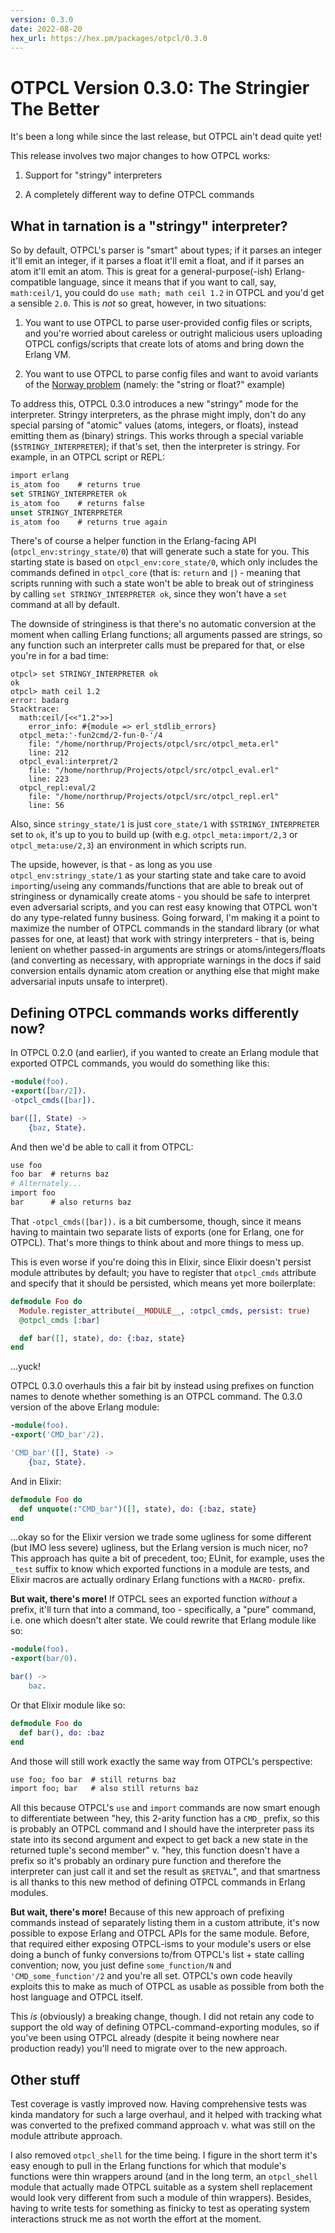 ```yaml
---
version: 0.3.0
date: 2022-08-20
hex_url: https://hex.pm/packages/otpcl/0.3.0
---
```

# OTPCL Version 0.3.0: The Stringier The Better

It's been a long while since the last release, but OTPCL ain't dead
quite yet!

This release involves two major changes to how OTPCL works:

1. Support for "stringy" interpreters

2. A completely different way to define OTPCL commands

## What in tarnation is a "stringy" interpreter?

So by default, OTPCL's parser is "smart" about types; if it parses an
integer it'll emit an integer, if it parses a float it'll emit a
float, and if it parses an atom it'll emit an atom.  This is great for
a general-purpose(-ish) Erlang-compatible language, since it means
that if you want to call, say, `math:ceil/1`, you could do `use math;
math ceil 1.2` in OTPCL and you'd get a sensible `2.0`.  This is *not*
so great, however, in two situations:

1. You want to use OTPCL to parse user-provided config files or
   scripts, and you're worried about careless or outright malicious
   users uploading OTPCL configs/scripts that create lots of atoms and
   bring down the Erlang VM.
   
2. You want to use OTPCL to parse config files and want to avoid
   variants of the [Norway
   problem](https://hitchdev.com/strictyaml/why/implicit-typing-removed/)
   (namely: the "string or float?" example)

To address this, OTPCL 0.3.0 introduces a new "stringy" mode for the
interpreter.  Stringy interpreters, as the phrase might imply, don't
do any special parsing of "atomic" values (atoms, integers, or
floats), instead emitting them as (binary) strings.  This works
through a special variable (`$STRINGY_INTERPRETER`); if that's set,
then the interpreter is stringy.  For example, in an OTPCL script or REPL:

```tcl
import erlang
is_atom foo    # returns true
set STRINGY_INTERPRETER ok
is_atom foo    # returns false
unset STRINGY_INTERPRETER
is_atom foo    # returns true again
```

There's of course a helper function in the Erlang-facing API
(`otpcl_env:stringy_state/0`) that will generate such a state for you.
This starting state is based on `otpcl_env:core_state/0`, which only
includes the commands defined in `otpcl_core` (that is: `return` and
`|`) - meaning that scripts running with such a state won't be able to
break out of stringiness by calling `set STRINGY_INTERPRETER ok`,
since they won't have a `set` command at all by default.

The downside of stringiness is that there's no automatic conversion at
the moment when calling Erlang functions; all arguments passed are
strings, so any function such an interpreter calls must be prepared
for that, or else you're in for a bad time:

```
otpcl> set STRINGY_INTERPRETER ok
ok
otpcl> math ceil 1.2
error: badarg
Stacktrace:
  math:ceil/[<<"1.2">>]
    error_info: #{module => erl_stdlib_errors}
  otpcl_meta:'-fun2cmd/2-fun-0-'/4
    file: "/home/northrup/Projects/otpcl/src/otpcl_meta.erl"
    line: 212
  otpcl_eval:interpret/2
    file: "/home/northrup/Projects/otpcl/src/otpcl_eval.erl"
    line: 223
  otpcl_repl:eval/2
    file: "/home/northrup/Projects/otpcl/src/otpcl_repl.erl"
    line: 56
```

Also, since `stringy_state/1` is just `core_state/1` with
`$STRINGY_INTERPRETER` set to `ok`, it's up to you to build up (with
e.g. `otpcl_meta:import/2,3` or `otpcl_meta:use/2,3`) an environment
in which scripts run.

The upside, however, is that - as long as you use
`otpcl_env:stringy_state/1` as your starting state and take care to
avoid `import`ing/`use`ing any commands/functions that are able to
break out of stringiness or dynamically create atoms - you should be
safe to interpret even adversarial scripts, and you can rest easy
knowing that OTPCL won't do any type-related funny business.  Going
forward, I'm making it a point to maximize the number of OTPCL
commands in the standard library (or what passes for one, at least)
that work with stringy interpreters - that is, being lenient on
whether passed-in arguments are strings or atoms/integers/floats (and
converting as necessary, with appropriate warnings in the docs if said
conversion entails dynamic atom creation or anything else that might
make adversarial inputs unsafe to interpret).

## Defining OTPCL commands works differently now?

In OTPCL 0.2.0 (and earlier), if you wanted to create an Erlang module
that exported OTPCL commands, you would do something like this:

```erlang
-module(foo).
-export([bar/2]).
-otpcl_cmds([bar]).

bar([], State) ->
    {baz, State}.
```

And then we'd be able to call it from OTPCL:

```tcl
use foo
foo bar  # returns baz
# Alternately...
import foo
bar      # also returns baz
```

That `-otpcl_cmds([bar]).` is a bit cumbersome, though, since it means
having to maintain two separate lists of exports (one for Erlang, one
for OTPCL).  That's more things to think about and more things to mess
up.

This is even worse if you're doing this in Elixir, since Elixir
doesn't persist module attributes by default; you have to register
that `otpcl_cmds` attribute and specify that it should be persisted,
which means yet more boilerplate:

```elixir
defmodule Foo do
  Module.register_attribute(__MODULE__, :otpcl_cmds, persist: true)
  @otpcl_cmds [:bar]

  def bar([], state), do: {:baz, state}
end
```

...yuck!

OTPCL 0.3.0 overhauls this a fair bit by instead using prefixes on
function names to denote whether something is an OTPCL command.  The
0.3.0 version of the above Erlang module:

```erlang
-module(foo).
-export('CMD_bar'/2).

'CMD_bar'([], State) ->
    {baz, State}.
```

And in Elixir:

```elixir
defmodule Foo do
  def unquote(:"CMD_bar")([], state), do: {:baz, state}
end
```

...okay so for the Elixir version we trade some ugliness for some
different (but IMO less severe) ugliness, but the Erlang version is
much nicer, no?  This approach has quite a bit of precedent, too;
EUnit, for example, uses the `_test` suffix to know which exported
functions in a module are tests, and Elixir macros are actually
ordinary Erlang functions with a `MACRO-` prefix.

**But wait, there's more!**  If OTPCL sees an exported function
*without* a prefix, it'll turn that into a command, too -
specifically, a "pure" command, i.e. one which doesn't alter state.
We could rewrite that Erlang module like so:

```erlang
-module(foo).
-export(bar/0).

bar() ->
    baz.
```

Or that Elixir module like so:

```elixir
defmodule Foo do
  def bar(), do: :baz
end
```

And those will still work exactly the same way from OTPCL's perspective:

```tcl
use foo; foo bar  # still returns baz
import foo; bar   # also still returns baz
```

All this because OTPCL's `use` and `import` commands are now smart
enough to differentiate between "hey, this 2-arity function has a
`CMD_` prefix, so this is probably an OTPCL command and I should have
the interpreter pass its state into its second argument and expect to
get back a new state in the returned tuple's second member" v. "hey,
this function doesn't have a prefix so it's probably an ordinary pure
function and therefore the interpreter can just call it and set the
result as `$RETVAL`", and that smartness is all thanks to this new
method of defining OTPCL commands in Erlang modules.

**But wait, there's more!**  Because of this new approach of prefixing
commands instead of separately listing them in a custom attribute,
it's now possible to expose Erlang and OTPCL APIs for the same module.
Before, that required either exposing OTPCL-isms to your module's
users or else doing a bunch of funky conversions to/from OTPCL's
list + state calling convention; now, you just define
`some_function/N` and `'CMD_some_function'/2` and you're all set.
OTPCL's own code heavily exploits this to make as much of OTPCL as
usable as possible from both the host language and OTPCL itself.

This *is* (obviously) a breaking change, though.  I did not retain any
code to support the old way of defining OTPCL-command-exporting
modules, so if you've been using OTPCL already (despite it being
nowhere near production ready) you'll need to migrate over to the new
approach.

## Other stuff

Test coverage is vastly improved now.  Having comprehensive tests was
kinda mandatory for such a large overhaul, and it helped with tracking
what was converted to the prefixed command approach v. what was still
on the module attribute approach.

I also removed `otpcl_shell` for the time being.  I figure in the
short term it's easy enough to pull in the Erlang functions for which
that module's functions were thin wrappers around (and in the long
term, an `otpcl_shell` module that actually made OTPCL suitable as a
system shell replacement would look very different from such a module
of thin wrappers).  Besides, having to write tests for something as
finicky to test as operating system interactions struck me as not
worth the effort at the moment.
